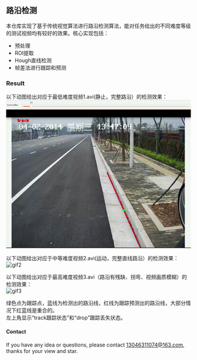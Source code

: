 ## 路沿检测
本仓库实现了基于传统视觉算法进行路沿检测算法，能对任务给出的不同难度等级的测试视频均有较好的效果。核心实现包括：  
* 预处理
* ROI提取
* Hough直线检测
* 帧差法进行跟踪和预测

### Result
以下动图给出对应于最低难度视频1.avi(静止，完整路沿）的检测效果：
![gif1](./results/01avi检测结果.gif)  

以下动图给出对应于中等难度视频2.avi(运动，完整直线路沿）的检测效果：
![gif2](./results/02avi检测结果.gif)  
  
以下动图给出对应于最高难度视频3.avi（路沿有残缺、拐弯、视频画质模糊）的检测效果：  
![gif3](./results/03avi检测结果.gif)

绿色点为跟踪点，蓝线为检测出的路沿线，红线为跟踪预测出的路沿线，大部分情况下红蓝线是重合的。  
左上角显示“track跟踪状态”和“drop”跟踪丢失状态。

#### Contact
If you have any idea or questions, please contact 13046311074@163.com, thanks for your view and star.
